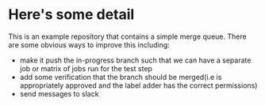 # Here's some detail
This is an example repository that contains a simple merge queue. There are some obvious ways to improve this including:
- make it push the in-progress branch such that we can have a separate job or matrix of jobs run for the test step
- add some verification that the branch should be merged(i.e is appropriately approved and the label adder has the correct permissions)
- send messages to slack
